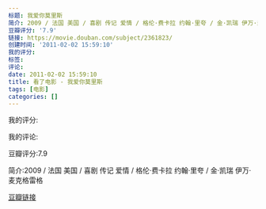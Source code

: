```yaml
---
标题: 我爱你莫里斯
简介: 2009 / 法国 美国 / 喜剧 传记 爱情 / 格伦·费卡拉 约翰·里夸 / 金·凯瑞 伊万·麦克格雷格
豆瓣评分: '7.9'
链接: https://movie.douban.com/subject/2361823/
创建时间: '2011-02-02 15:59:10'
我的评分:
标签:
评论:
date: 2011-02-02 15:59:10
title: 看了电影 - 我爱你莫里斯
tags: [电影]
categories: []
---
```


我的评分:

我的评论:

豆瓣评分:7.9

简介:2009 / 法国 美国 / 喜剧 传记 爱情 / 格伦·费卡拉 约翰·里夸 / 金·凯瑞 伊万·麦克格雷格

[豆瓣链接](https://movie.douban.com/subject/2361823/)

